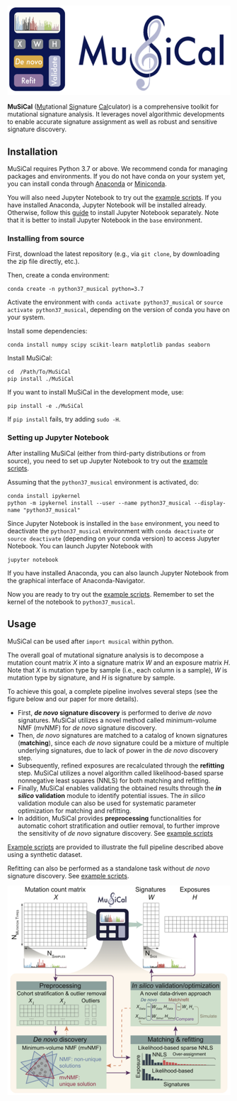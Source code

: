 
![MuSiCal logo](./images/musical_logo.png)

**MuSiCal** (<ins>Mu</ins>tational <ins>Si</ins>gnature <ins>Cal</ins>culator) is a comprehensive toolkit for mutational signature analysis. It leverages novel algorithmic developments to enable accurate signature assignment as well as robust and sensitive signature discovery.

## Installation

MuSiCal requires Python 3.7 or above. We recommend conda for managing packages and environments. If you do not have conda on your system yet, you can install conda through [Anaconda](https://docs.anaconda.com/anaconda/install/index.html "Installation guide for Anaconda") or [Miniconda](https://docs.conda.io/en/latest/miniconda.html "Installation guide for Miniconda").

You will also need Jupyter Notebook to try out the [example scripts](./examples). If you have installed Anaconda, Jupyter Notebook will be installed already. Otherwise, follow this [guide](https://docs.jupyter.org/en/latest/install/notebook-classic.html "Installation guide for Jupyter Notebook") to install Jupyter Notebook separately. Note that it is better to install Jupyter Notebook in the `base` environment.

### Installing from source

First, download the latest repository (e.g., via `git clone`, by downloading the zip file directly, etc.).

Then, create a conda environment:
```
conda create -n python37_musical python=3.7
```

Activate the environment with `conda activate python37_musical` or `source activate python37_musical`, depending on the version of conda you have on your system.

Install some dependencies:
```
conda install numpy scipy scikit-learn matplotlib pandas seaborn
```

Install MuSiCal:
```
cd  /Path/To/MuSiCal
pip install ./MuSiCal
```

If you want to install MuSiCal in the development mode, use:
```
pip install -e ./MuSiCal
```

If `pip install` fails, try adding `sudo -H`.

### Setting up Jupyter Notebook

After installing MuSiCal (either from third-party distributions or from source), you need to set up Jupyter Notebook to try out the [example scripts](./examples).

Assuming that the `python37_musical` environment is activated, do:
```
conda install ipykernel
python -m ipykernel install --user --name python37_musical --display-name "python37_musical"
```

Since Jupyter Notebook is installed in the `base` environment, you need to deactivate the `python37_musical` environment with `conda deactivate` or `source deactivate` (depending on your conda version) to access Jupyter Notebook. You can launch Jupyter Notebook with
```
jupyter notebook
```  
If you have installed Anaconda, you can also launch Jupyter Notebook from the graphical interface of Anaconda-Navigator.

Now you are ready to try out the [example scripts](./examples). Remember to set the kernel of the notebook to `python37_musical`.

## Usage

MuSiCal can be used after `import musical` within python.

The overall goal of mutational signature analysis is to decompose a mutation count matrix *X* into a signature matrix *W* and an exposure matrix *H*. Note that *X* is mutation type by sample (i.e., each column is a sample), *W* is mutation type by signature, and *H* is signature by sample.

To achieve this goal, a complete pipeline involves several steps (see the figure below and our paper for more details).
- First, **_de novo_ signature discovery** is performed to derive *de novo* signatures. MuSiCal utilizes a novel method called minimum-volume NMF (mvNMF) for *de novo* signature discovery.
- Then, *de novo* signatures are matched to a catalog of known signatures (**matching**), since each *de novo* signature could be a mixture of multiple underlying signatures, due to lack of power in the *de novo* discovery step.
- Subsequently, refined exposures are recalculated through the **refitting** step. MuSiCal utilizes a novel algorithm called likelihood-based sparse nonnegative least squares (NNLS) for both matching and refitting.
- Finally, MuSiCal enables validating the obtained results through the **_in silico_ validation** module to identify potential issues. The *in silico* validation module can also be used for systematic parameter optimization for matching and refitting.
- In addition, MuSiCal provides **preprocessing** functionalities for automatic cohort stratification and outlier removal, to further improve the sensitivity of *de novo* signature discovery. See [example scripts](./examples/example_preprocessing.ipynb)

[Example scripts](./examples/example_full_pipeline.ipynb) are provided to illustrate the full pipeline described above using a synthetic dataset.

Refitting can also be performed as a standalone task without *de novo* signature discovery. See [example scripts](./examples/example_refitting.ipynb).

![MuSiCal workflow](./images/musical_workflow.png)

